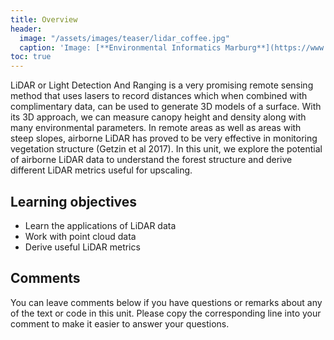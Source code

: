 ```yaml
---
title: Overview
header:
  image: "/assets/images/teaser/lidar_coffee.jpg"
  caption: 'Image: [**Environmental Informatics Marburg**](https://www.uni-marburg.de/en/fb19/disciplines/physisch/environmentalinformatics){:target="_blank"}'
toc: true
---
```


LiDAR or Light Detection And Ranging is a very promising remote sensing method that uses lasers to record distances which when combined with complimentary data, can be used to generate 3D models of a surface. With its 3D approach, we can measure canopy height and density along with many environmental parameters. In remote areas as well as areas with steep slopes, airborne LiDAR has proved to be very effective in monitoring vegetation structure (Getzin et al 2017). In this unit, we explore the potential of airborne LiDAR data to understand the forest structure and derive different LiDAR metrics useful for upscaling. 

<!--more-->


## Learning objectives

* Learn the applications of LiDAR data 
* Work with point cloud data
* Derive useful LiDAR metrics

## Comments 

You can leave comments below if you have questions or remarks about any of the text or code in this unit. Please copy the corresponding line into your comment to make it easier to answer your questions.

<script src="https://utteranc.es/client.js" 
        repo="GeoMOER/moer-mpg-upscaling"
        issue-term="moer_mpg_upscaling_unit04_Overview" 
        theme="github-light" 
        crossorigin="anonymous" 
        async> 
</script> 
  